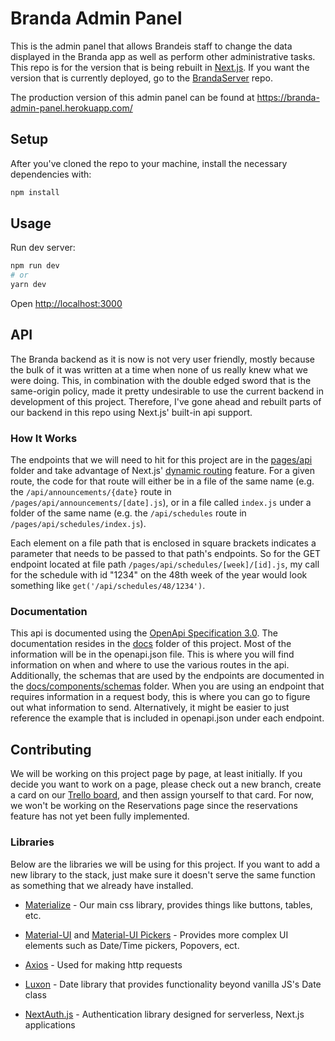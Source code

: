 # Branda Admin Panel

This is the admin panel that allows Brandeis staff to change the data displayed in the Branda app as well as perform other administrative tasks. This repo is for the version that is being rebuilt in [Next.js](https://nextjs.org/). If you want the version that is currently deployed, go to the [BrandaServer](https://github.com/segalb/BrandaServer) repo.

The production version of this admin panel can be found at https://branda-admin-panel.herokuapp.com/

## Setup

After you've cloned the repo to your machine, install the necessary dependencies with:

```bash
npm install
```

## Usage

Run dev server:

```bash
npm run dev
# or
yarn dev
```

Open [http://localhost:3000](http://localhost:3000)

## API

The Branda backend as it is now is not very user friendly, mostly because the bulk of it was written at a time when none of us really knew what we were doing. This, in combination with the double edged sword that is the same-origin policy, made it pretty undesirable to use the current backend in development of this project. Therefore, I've gone ahead and rebuilt parts of our backend in this repo using Next.js' built-in api support.

### How It Works

The endpoints that we will need to hit for this project are in the [pages/api](https://github.com/elijahmiller237/branda-admin-panel/tree/main/pages/api) folder and take advantage of Next.js' [dynamic routing](https://nextjs.org/docs/routing/dynamic-routes) feature. For a given route, the code for that route will either be in a file of the same name (e.g. the `/api/announcements/{date}` route in `/pages/api/announcements/[date].js`), or in a file called `index.js` under a folder of the same name (e.g. the `/api/schedules` route in `/pages/api/schedules/index.js`).

Each element on a file path that is enclosed in square brackets indicates a parameter that needs to be passed to that path's endpoints. So for the GET endpoint located at file path `/pages/api/schedules/[week]/[id].js`, my call for the schedule with id "1234" on the 48th week of the year would look something like `get('/api/schedules/48/1234')`.

### Documentation

This api is documented using the [OpenApi Specification 3.0](https://github.com/OAI/OpenAPI-Specification/blob/master/versions/3.0.0.md). The documentation resides in the [docs](https://github.com/elijahmiller237/branda-admin-panel/tree/main/docs) folder of this project. Most of the information will be in the openapi.json file. This is where you will find information on when and where to use the various routes in the api. Additionally, the schemas that are used by the endpoints are documented in the [docs/components/schemas](https://github.com/elijahmiller237/branda-admin-panel/tree/main/docs/components/schemas) folder. When you are using an endpoint that requires information in a request body, this is where you can go to figure out what information to send. Alternatively, it might be easier to just reference the example that is included in openapi.json under each endpoint.

## Contributing

We will be working on this project page by page, at least initially. If you decide you want to work on a page, please check out a new branch, create a card on our [Trello board](https://trello.com/invite/b/6CuK1xvu/955c8ee484139750e0ffcfdf5c3c5952/nextjs), and then assign yourself to that card. For now, we won't be working on the Reservations page since the reservations feature has not yet been fully implemented.

### Libraries

Below are the libraries we will be using for this project. If you want to add a new library to the stack, just make sure it doesn't serve the same function as something that we already have installed.

* [Materialize](https://materializecss.com/) - Our main css library, provides things like buttons, tables, etc.

* [Material-UI](https://material-ui.com/) and [Material-UI Pickers](https://material-ui-pickers.dev/) - Provides more complex UI elements such as Date/Time pickers, Popovers, ect.

* [Axios](https://www.npmjs.com/package/axios) - Used for making http requests

* [Luxon](https://moment.github.io/luxon/) - Date library that provides functionality beyond vanilla JS's Date class

* [NextAuth.js](https://next-auth.js.org/) - Authentication library designed for serverless, Next.js applications

